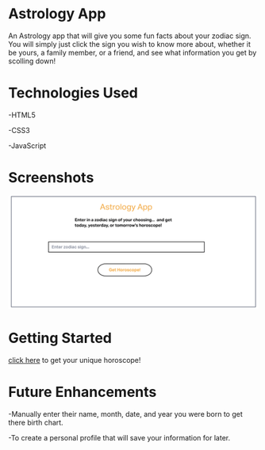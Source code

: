 # Astrology App

An Astrology app that will give you some fun facts about your zodiac sign. You will simply just click the sign you wish to know more about, whether it be yours, a family member, or a friend, and see what information you get by scolling down! 

# Technologies Used
 -HTML5

 -CSS3

 -JavaScript

# Screenshots

![- astrology app screenshot](assets/screenshots/Screen%20Shot%202022-06-06%20at%2010.25.03%20AM.png)

# Getting Started

[click here](https://famous-gumdrop-4cd335.netlify.app) to get your unique horoscope!

# Future Enhancements

-Manually enter their name, month, date, and year you were born to get there birth chart.

-To create a personal profile that will save your information for later.


